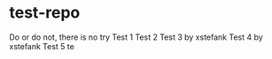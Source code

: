 
# test-repo

Do or do not, there is no try
Test 1
Test 2
Test 3 by xstefank 
Test 4 by xstefank
Test 5
te
